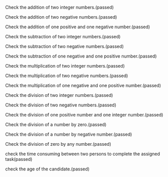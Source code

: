 Check the addition of two integer numbers.(passed)

Check the addition of two negative numbers.(passed)

Check the addition of one positive and one negative number.(passed)

Check the subtraction of two integer numbers.(passed)

Check the subtraction of two negative numbers.(passed)

Check the subtraction of one negative and one positive number.(passed)

Check the multiplication of two integer numbers.(passed)

Check the multiplication of two negative numbers.(passed)

Check the multiplication of one negative and one positive number.(passed)

Check the division of two integer numbers.(passed)

Check the division of two negative numbers.(passed)

Check the division of one positive number and one integer number.(passed)

Check the division of a number by zero.(passed)

Check the division of a number by negative number.(passed)

Check the division of zero by any number.(passed)

check the time consuming between two persons to complete the assigned task(passed)

check the age of the candidate.(passed) 
